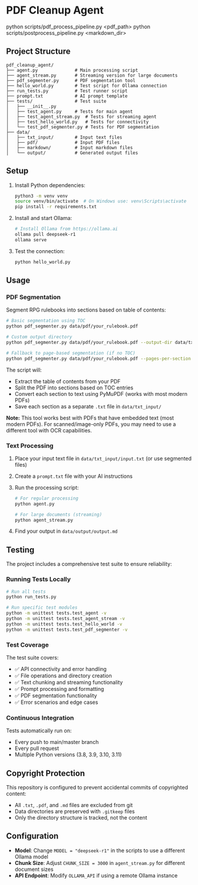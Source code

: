 # PDF Cleanup Agent

python scripts/pdf_process_pipeline.py <pdf_path>
python scripts/postprocess_pipeline.py <markdown_dir>

## Project Structure

```
pdf_cleanup_agent/
├── agent.py              # Main processing script
├── agent_stream.py       # Streaming version for large documents
├── pdf_segmenter.py      # PDF segmentation tool
├── hello_world.py        # Test script for Ollama connection
├── run_tests.py          # Test runner script
├── prompt.txt            # AI prompt template
├── tests/                # Test suite
│   ├── __init__.py
│   ├── test_agent.py     # Tests for main agent
│   ├── test_agent_stream.py  # Tests for streaming agent
│   ├── test_hello_world.py   # Tests for connectivity
│   └── test_pdf_segmenter.py # Tests for PDF segmentation
├── data/
│   ├── txt_input/        # Input text files 
│   ├── pdf/              # Input PDF files 
│   ├── markdown/         # Input markdown files 
│   └── output/           # Generated output files 
```

## Setup

1. Install Python dependencies:
   ```bash
   python3 -m venv venv
   source venv/bin/activate  # On Windows use: venv\Scripts\activate
   pip install -r requirements.txt
   ```

2. Install and start Ollama:
   ```bash
   # Install Ollama from https://ollama.ai
   ollama pull deepseek-r1
   ollama serve
   ```

3. Test the connection:
   ```bash
   python hello_world.py
   ```

## Usage

### PDF Segmentation

Segment RPG rulebooks into sections based on table of contents:

```bash
# Basic segmentation using TOC
python pdf_segmenter.py data/pdf/your_rulebook.pdf

# Custom output directory
python pdf_segmenter.py data/pdf/your_rulebook.pdf --output-dir data/txt_input

# Fallback to page-based segmentation (if no TOC)
python pdf_segmenter.py data/pdf/your_rulebook.pdf --pages-per-section 15
```

The script will:
- Extract the table of contents from your PDF
- Split the PDF into sections based on TOC entries
- Convert each section to text using PyMuPDF (works with most modern PDFs)
- Save each section as a separate `.txt` file in `data/txt_input/`

**Note:** This tool works best with PDFs that have embedded text (most modern PDFs). For scanned/image-only PDFs, you may need to use a different tool with OCR capabilities.

### Text Processing

1. Place your input text file in `data/txt_input/input.txt` (or use segmented files)
2. Create a `prompt.txt` file with your AI instructions
3. Run the processing script:
   ```bash
   # For regular processing
   python agent.py
   
   # For large documents (streaming)
   python agent_stream.py
   ```

4. Find your output in `data/output/output.md`

## Testing

The project includes a comprehensive test suite to ensure reliability:

### Running Tests Locally

```bash
# Run all tests
python run_tests.py

# Run specific test modules
python -m unittest tests.test_agent -v
python -m unittest tests.test_agent_stream -v
python -m unittest tests.test_hello_world -v
python -m unittest tests.test_pdf_segmenter -v
```

### Test Coverage

The test suite covers:
- ✅ API connectivity and error handling
- ✅ File operations and directory creation
- ✅ Text chunking and streaming functionality
- ✅ Prompt processing and formatting
- ✅ PDF segmentation functionality
- ✅ Error scenarios and edge cases

### Continuous Integration

Tests automatically run on:
- Every push to main/master branch
- Every pull request
- Multiple Python versions (3.8, 3.9, 3.10, 3.11)

## Copyright Protection

This repository is configured to prevent accidental commits of copyrighted content:
- All `.txt`, `.pdf`, and `.md` files are excluded from git
- Data directories are preserved with `.gitkeep` files
- Only the directory structure is tracked, not the content

## Configuration

- **Model**: Change `MODEL = "deepseek-r1"` in the scripts to use a different Ollama model
- **Chunk Size**: Adjust `CHUNK_SIZE = 3000` in `agent_stream.py` for different document sizes
- **API Endpoint**: Modify `OLLAMA_API` if using a remote Ollama instance 